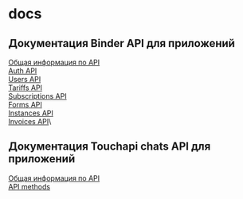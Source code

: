 # docs

## Документация Binder API для приложений

[Общая информация по API](binder_apps_api/00_common.md)\
[Auth API](binder_apps_api/01_auth_api.md)\
[Users API](binder_apps_api/02_users_api.md)\
[Tariffs API](binder_apps_api/03_tariffs_api.md)\
[Subscriptions API](binder_apps_api/04_subscriptions_api.md)\
[Forms API](binder_apps_api/05_forms_api.md)\
[Instances API](binder_apps_api/06_instances.md)\
[Invoices API](binder_apps_api/07_invoices.md)\

## Документация Touchapi chats API для приложений
[Общая информация по API](touchapi-chats-api/00_common.md)\
[API methods](touchapi-chats-api/01_methods.md)





